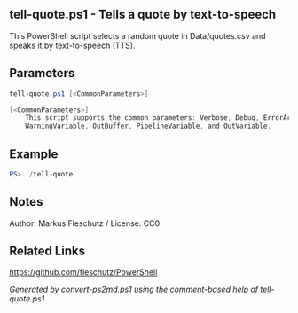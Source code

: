 ## tell-quote.ps1 - Tells a quote by text-to-speech

This PowerShell script selects a random quote in Data/quotes.csv and speaks it by text-to-speech (TTS).

## Parameters
```powershell
tell-quote.ps1 [<CommonParameters>]

[<CommonParameters>]
    This script supports the common parameters: Verbose, Debug, ErrorAction, ErrorVariable, WarningAction, 
    WarningVariable, OutBuffer, PipelineVariable, and OutVariable.
```

## Example
```powershell
PS> ./tell-quote

```

## Notes
Author: Markus Fleschutz / License: CC0

## Related Links
https://github.com/fleschutz/PowerShell

*Generated by convert-ps2md.ps1 using the comment-based help of tell-quote.ps1*
